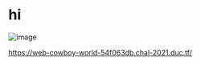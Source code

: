 # hi
![image](https://user-images.githubusercontent.com/65381453/134702958-60be6c5b-a6ef-46b7-ab05-67c77db396cb.png)


https://web-cowboy-world-54f063db.chal-2021.duc.tf/
